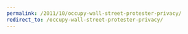 ```yaml
---
permalink: /2011/10/occupy-wall-street-protester-privacy/
redirect_to: /occupy-wall-street-protester-privacy/
---
```

